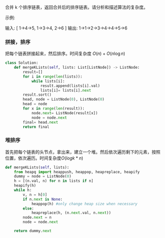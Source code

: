 合并 k 个排序链表，返回合并后的排序链表。请分析和描述算法的复杂度。

示例:

输入:
[
  1->4->5,
  1->3->4,
  2->6
]
输出: 1->1->2->3->4->4->5->6

### 拼接，排序

把每个链表拼接起来，然后排序。时间复杂度 $O(n) + O(n\log n)$

```python
class Solution:
    def mergeKLists(self, lists: List[ListNode]) -> ListNode:
        result=[]
        for i in range(len(lists)):
            while lists[i]:
                result.append(lists[i].val)
                lists[i]= lists[i].next
        result.sort()
        head, node = ListNode(0), ListNode(0)
        head = node
        for x in range(len(result)):
            node.next= ListNode(result[x])
            node = node.next
        final= head.next
        return final
```

### 堆排序
首先把每个链表的头节点，拿出来，建立一个堆。然后依次遍历剩下的元素，按照位置，依次遍历。时间复杂度$O(log k * n)$

```python
def mergeKLists(self, lists):
    from heapq import heappush, heappop, heapreplace, heapify
    dummy = node = ListNode(0)
    h = [(n.val, n) for n in lists if n]
    heapify(h)
    while h:
        v, n = h[0]
        if n.next is None:
            heappop(h) #only change heap size when necessary
        else:
            heapreplace(h, (n.next.val, n.next))
        node.next = n
        node = node.next

    return dummy.next
```
